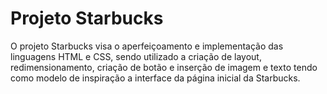 # Projeto  Starbucks

O projeto Starbucks visa o aperfeiçoamento e implementação das linguagens HTML e CSS, sendo utilizado a criação de layout, redimensionamento, criação de botão e inserção de imagem e texto tendo como modelo de inspiração a interface da página inicial da Starbucks. 


